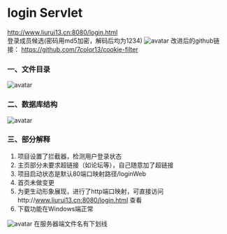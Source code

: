 # login Servlet

http://www.liurui13.cn:8080/login.html   
登录成员候选(密码用md5加密，解码后均为1234)
![avatar](http://www.liurui13.cn/img/t_users.png)
改进后的github链接： https://github.com/7color13/cookie-filter   

### 一、文件目录

![avatar](http://www.liurui13.cn/img/source.png)



### 二、数据库结构

![avatar](http://www.liurui13.cn/img/sql.png)


### 三、部分解释

1. 项目设置了拦截器，检测用户登录状态
2. 主页部分未要求超链接（如论坛等），自己随意加了超链接
3. 项目启动状态是默认80端口映射路径/loginWeb
4. 首页未做变更
5. 为更生动形象展现，进行了http端口映射，可直接访问http://www.liurui13.cn:8080/login.html  查看
6. 下载功能在Windows端正常

![avatar](http://www.liurui13.cn/img/download.png)
在服务器端文件名有下划线

